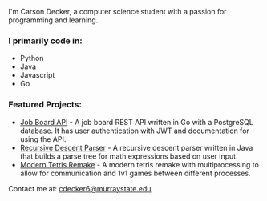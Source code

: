 I'm Carson Decker, a computer science student with a passion for programming and learning.

### I primarily code in:
- Python
- Java
- Javascript
- Go

### Featured Projects:
- [Job Board API](https://github.com/carsondecker/JobFinder) - A job board REST API written in Go with a PostgreSQL database. It has user authentication with JWT and documentation for using the API.
- [Recursive Descent Parser](https://github.com/carsondecker/java-ll1-parser) - A recursive descent parser written in Java that builds a parse tree for math expressions based on user input.
- [Modern Tetris Remake](https://github.com/carsondecker/tetris-remake-python) - A modern tetris remake with multiprocessing to allow for communication and 1v1 games between different processes.

Contact me at: cdecker6@murraystate.edu
